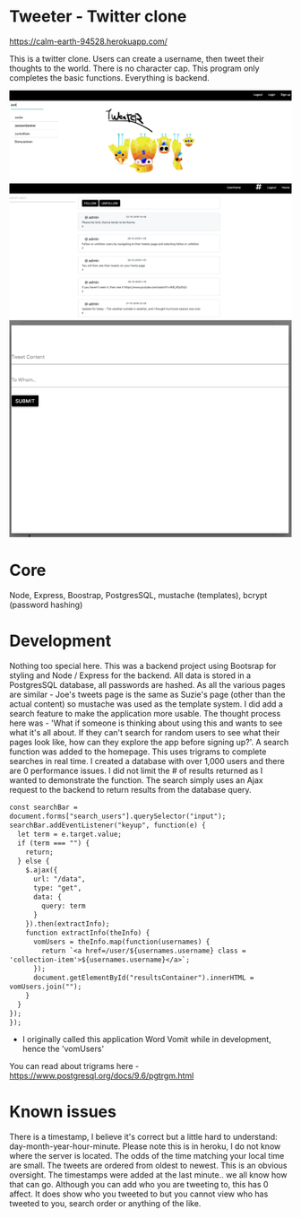# Tweeter - Twitter clone

https://calm-earth-94528.herokuapp.com/

This is a twitter clone. Users can create a username, then tweet their thoughts to the world. There is no character cap. This program only completes the basic functions. Everything is backend.

<img src="read_me_images/tweet_home.png" width="600">

<img src="read_me_images/tweets.png" width="600">

<img src="read_me_images/tweet_modal.png" width="600">


# Core
Node, Express, Boostrap, PostgresSQL, mustache (templates), bcrypt (password hashing)

# Development
Nothing too special here. This was a backend project using Bootsrap for styling and Node / Express for the backend. All data is stored in a PostgresSQL database, all passwords are hashed.
As all the various pages are similar - Joe's tweets page is the same as Suzie's page (other than the actual content) so
mustache was used as the template system. I did add a search feature to make the application more usable. The thought process here was -
'What if someone is thinking about using this and wants to see what it's all about. If they can't search for random users to see
what their pages look like, how can they explore the app before signing up?'. A search function was added to the homepage. This uses trigrams to complete
searches in real time. I created a database with over 1,000 users and there are 0 performance issues. I did not limit the # of results returned
as I wanted to demonstrate the function.
  The search simply uses an Ajax request to the backend to return results from the database query.
  
  ```document.addEventListener("DOMContentLoaded", function() {
  const searchBar = document.forms["search_users"].querySelector("input");
  searchBar.addEventListener("keyup", function(e) {
    let term = e.target.value;
    if (term === "") {
      return;
    } else {
      $.ajax({
        url: "/data",
        type: "get",
        data: {
          query: term
        }
      }).then(extractInfo);
      function extractInfo(theInfo) {
        vomUsers = theInfo.map(function(usernames) {
          return `<a href=/user/${usernames.username} class = 'collection-item'>${usernames.username}</a>`;
        });
        document.getElementById("resultsContainer").innerHTML = vomUsers.join("");
      }
    }
  });
});
```


* I originally called this application Word Vomit while in development, hence the 'vomUsers'

You can read about trigrams here - https://www.postgresql.org/docs/9.6/pgtrgm.html

# Known issues
There is a timestamp, I believe it's correct but a little hard to understand: day-month-year-hour-minute. Please note this is in heroku, I do not know where the server is located. The odds of the time matching your local time are small. The tweets are ordered from oldest to newest. This is an obvious oversight. The timestamps were added at the last minute.. we all know how that can go. Although you can add who you are tweeting to, this has 0 affect. It does show who you tweeted to but you cannot view who has tweeted to you, search order or anything of the like.









